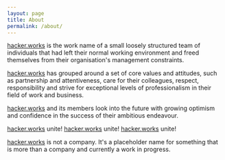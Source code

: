 ```yaml
---
layout: page
title: About
permalink: /about/
---
```



[hacker.works](/about) is the work name of a small loosely structured team of individuals that had left their normal working environment and freed themselves from their organisation's management constraints. 

[hacker.works](/about) has grouped around a set of core values and attitudes, such as partnership and attentiveness, care for their colleagues, respect, responsibility and strive for exceptional levels of professionalism in their field of work and business.

[hacker.works](/about) and its members look into the future with growing optimism and confidence in the success of their ambitious endeavour.

[hacker.works](/about) unite!
[hacker.works](/about) unite!
[hacker.works](/about) unite!

[hacker.works](/about) is not a company. It's a placeholder name for something that is more than a company and currently a work in progress.
